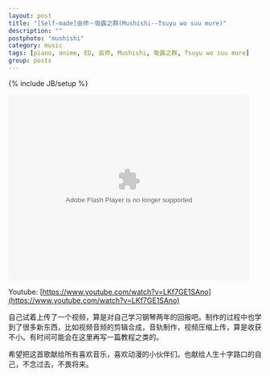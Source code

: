 ```yaml
---
layout: post
title: "[Self-made]虫师－吸露之群(Mushishi--Tsuyu wo suu mure)"
description: ""
postphoto: "mushishi"
category: music
tags: [piano, anime, ED, 虫师, Mushishi, 吸露之群, Tsuyu wo suu mure]
group: posts
---
```

{% include JB/setup %}

<div><object id="ssss" width="480" height="370" ><param name="allowScriptAccess" value="always" /><embed pluginspage="http://www.macromedia.com/go/getflashplayer" src="http://you.video.sina.com.cn/api/sinawebApi/outplayrefer.php/vid=225285919_1887411752/s.swf" type="application/x-shockwave-flash" name="ssss" allowFullScreen="true" allowScriptAccess="always" width="480" height="370"></embed></object></div>

Youtube: [https://www.youtube.com/watch?v=LKf7GE1SAno](https://www.youtube.com/watch?v=LKf7GE1SAno)

自己试着上传了一个视频，算是对自己学习钢琴两年的回报吧。制作的过程中也学到了很多新东西，比如视频音频的剪辑合成，音轨制作，视频压缩上传，算是收获不小。有时间可能会在这里再写一篇教程之类的。

希望把这首歌献给所有喜欢音乐，喜欢动漫的小伙伴们。也献给人生十字路口的自己，不念过去，不畏将来。


